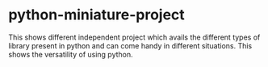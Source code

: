 # python-miniature-project
This shows different independent project which avails the different types of library present in python and can come handy in different situations.  This shows the versatility  of using python.
